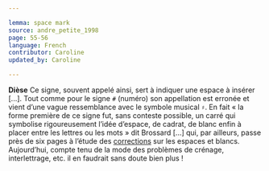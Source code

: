 ```yaml
---

lemma: space mark
source: andre_petite_1998
page: 55-56
language: French
contributor: Caroline
updated_by: Caroline

---
```


**Dièse** Ce signe, souvent appelé ainsi, sert à indiquer une espace à insérer [...]. Tout comme pour le signe `#` (numéro) son appellation est erronée et vient d’une vague ressemblance avec le symbole musical `♯`. En fait « la forme première de ce signe fut, sans conteste possible, un carré qui symbolise rigoureusement l’idée d’espace, de cadrat, de blanc enfin à placer entre les lettres ou les mots » dit Brossard [...] qui, par ailleurs, passe près de six pages à l’étude des [corrections](correction.html) sur les espaces et blancs. Aujourd’hui, compte tenu de la mode des problèmes de crénage, interlettrage, etc. il en faudrait sans doute bien plus !
